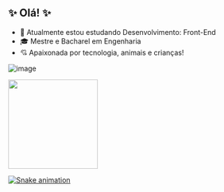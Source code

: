 ## ✨ Olá! ✨


- 🌱 Atualmente estou estudando Desenvolvimento: Front-End
- 🎓 Mestre e Bacharel em Engenharia
- 💘 Apaixonada por tecnologia, animais e crianças!

![image](https://github.com/RenataPicon/renatapicon/assets/165615769/de80d273-cb4e-47ea-b678-f7e5cd591ff7)

<div>
<a href="https://github.com/RenataPicon">
<img loading="lazy" height="180em" src="https://github-readme-stats.vercel.app/api/top-langs/?username=RenataPicon&layout=compact&langs_count=7&theme=pink-tac-toe"/></div>

![Snake animation](https://github.com/renatapicon/renatapicon/blob/output/github-contribution-grid-snake.svg)


